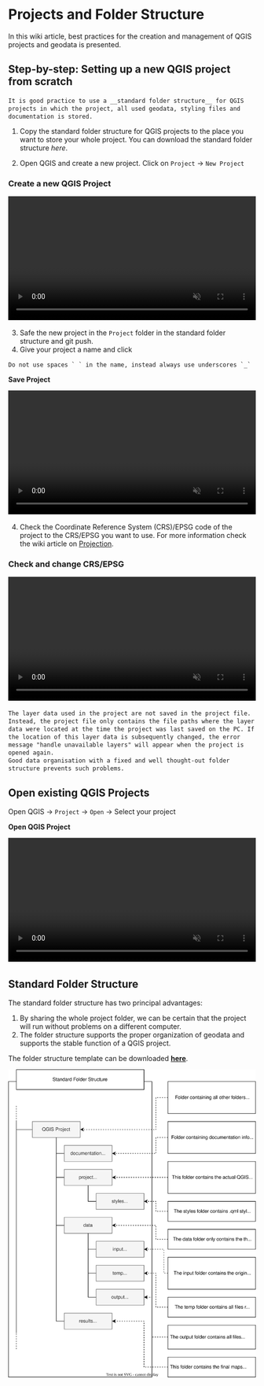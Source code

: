 # Projects and Folder Structure 

In this wiki article, best practices for the creation and management of QGIS projects and geodata is presented.

## Step-by-step: Setting up a new QGIS project from scratch

```{Tip}
It is good practice to use a __standard folder structure__ for QGIS projects in which the project, all used geodata, styling files and documentation is stored.
```

1. Copy the standard folder structure for QGIS projects to the place you want to store your whole project. You can download the standard folder structure *here*.

2. Open QGIS and create a new project. Click on `Project` -> `New Project`

### Create a new QGIS Project

<video width="100%" controls muted src="https://github.com/GIScience/gis-training-resource-center/raw/main/fig/qgis_new_project.mp4"></video>

3. Safe the new project in the `Project` folder in the standard folder structure and git push. 
4. Give your project a name and click
```{Tip}
Do not use spaces ` ` in the name, instead always use underscores `_`
```
__Save Project__

<video width="100%" controls muted src="https://github.com/GIScience/gis-training-resource-center/raw/main/fig/qgis_save_as.mp4"></video>



4. Check the Coordinate Reference System (CRS)/EPSG code of the project to the CRS/EPSG you want to use. For more information check the wiki article on [Projection](https://giscience.github.io/gis-training-resource-center/content/Wiki/en_qgis_projections_wiki.html#how-to-check-epsg-code-crs-of-your-qgis-project-and-change-it).

### Check and change CRS/EPSG

<video width="100%" controls muted src="https://github.com/GIScience/gis-training-resource-center/raw/main/fig/qgis_change_project_CRS.mp4"></video>

```{Tip}
The layer data used in the project are not saved in the project file. Instead, the project file only contains the file paths where the layer data were located at the time the project was last saved on the PC. If the location of this layer data is subsequently changed, the error message "handle unavailable layers" will appear when the project is opened again.
Good data organisation with a fixed and well thought-out folder structure prevents such problems.
```

## Open existing QGIS Projects 

Open QGIS -> `Project` -> `Open` -> Select your project 

__Open QGIS Project__

<video width="100%" controls muted src="https://github.com/GIScience/gis-training-resource-center/raw/main/fig/qgis_open_project.mp4"></video>

## Standard Folder Structure 

The standard folder structure has two principal advantages:
1. By sharing the whole project folder, we can be certain that the project will run without problems on a different computer.
2. The folder structure supports the proper organization of geodata and supports the stable function of a QGIS project. 

The folder structure template can be downloaded [__here__](https://github.com/GIScience/gis-training-resource-center/blob/main/fig/GIS_Project_folder_template.zip).

![](/fig/Standard_project_folder_structure.drawio.svg)

